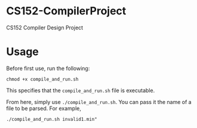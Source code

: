 # CS152-CompilerProject
CS152 Compiler Design Project

# Usage

Before first use, run the following:

```chmod +x compile_and_run.sh```

This specifies that the ```compile_and_run.sh``` file is executable.

From here, simply use ```./compile_and_run.sh```. You can pass it the name of a file to be parsed. For example,

```./compile_and_run.sh invalid1.min"```
